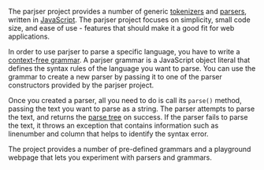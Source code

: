 The parjser project provides a number of generic [tokenizers](http://en.wikipedia.org/wiki/Tokenizer#Tokenizer) and [parsers](http://en.wikipedia.org/wiki/Parser), written in [JavaScript](http://en.wikipedia.org/wiki/Javascript). The parjser project focuses on simplicity, small code size, and ease of use - features that should make it a good fit for web applications.

In order to use parjser to parse a specific language, you have to write a [context-free grammar](http://en.wikipedia.org/wiki/Context-free_grammar). A parjser grammar is a JavaScript object literal that defines the syntax rules of the language you want to parse. You can use the grammar to create a new parser by passing it to one of the parser constructors provided by the parjser project.

Once you created a parser, all you need to do is call its `parse()` method, passing the text you want to parse as a string. The parser attempts to parse the text, and returns the [parse tree](http://en.wikipedia.org/wiki/Parse_tree) on success. If the parser fails to parse the text, it throws an exception that contains information such as linenumber and column that helps to identify the syntax error.

The project provides a number of pre-defined grammars and a playground webpage that lets you experiment with parsers and grammars.